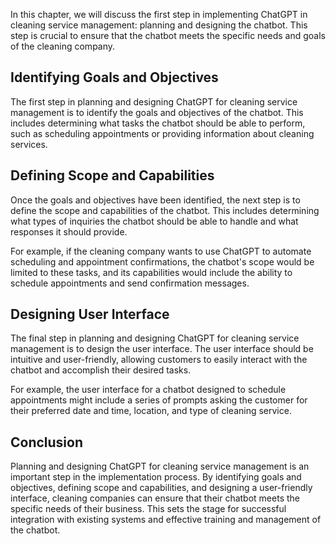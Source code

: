 
In this chapter, we will discuss the first step in implementing ChatGPT in cleaning service management: planning and designing the chatbot. This step is crucial to ensure that the chatbot meets the specific needs and goals of the cleaning company.

Identifying Goals and Objectives
--------------------------------

The first step in planning and designing ChatGPT for cleaning service management is to identify the goals and objectives of the chatbot. This includes determining what tasks the chatbot should be able to perform, such as scheduling appointments or providing information about cleaning services.

Defining Scope and Capabilities
-------------------------------

Once the goals and objectives have been identified, the next step is to define the scope and capabilities of the chatbot. This includes determining what types of inquiries the chatbot should be able to handle and what responses it should provide.

For example, if the cleaning company wants to use ChatGPT to automate scheduling and appointment confirmations, the chatbot's scope would be limited to these tasks, and its capabilities would include the ability to schedule appointments and send confirmation messages.

Designing User Interface
------------------------

The final step in planning and designing ChatGPT for cleaning service management is to design the user interface. The user interface should be intuitive and user-friendly, allowing customers to easily interact with the chatbot and accomplish their desired tasks.

For example, the user interface for a chatbot designed to schedule appointments might include a series of prompts asking the customer for their preferred date and time, location, and type of cleaning service.

Conclusion
----------

Planning and designing ChatGPT for cleaning service management is an important step in the implementation process. By identifying goals and objectives, defining scope and capabilities, and designing a user-friendly interface, cleaning companies can ensure that their chatbot meets the specific needs of their business. This sets the stage for successful integration with existing systems and effective training and management of the chatbot.
